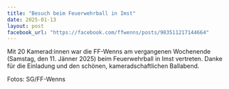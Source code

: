 ```yaml
---
title: "Besuch beim Feuerwehrball in Imst"
date: 2025-01-13
layout: post
facebook_url: "https://facebook.com/ffwenns/posts/983511217144664"
---
```


Mit 20 Kamerad:innen war die FF-Wenns am vergangenen Wochenende (Samstag, den 11. Jänner 2025) beim Feuerwehrball in Imst vertreten. Danke für die Einladung und den schönen, kameradschaftlichen Ballabend. 

 Fotos: SG/FF-Wenns